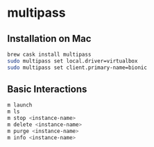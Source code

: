 # multipass

## Installation on Mac

```bash
brew cask install multipass
sudo multipass set local.driver=virtualbox 
sudo multipass set client.primary-name=bionic
```

## Basic Interactions

```bash
m launch
m ls
m stop <instance-name>
m delete <instance-name>
m purge <instance-name>
m info <instance-name>
```
